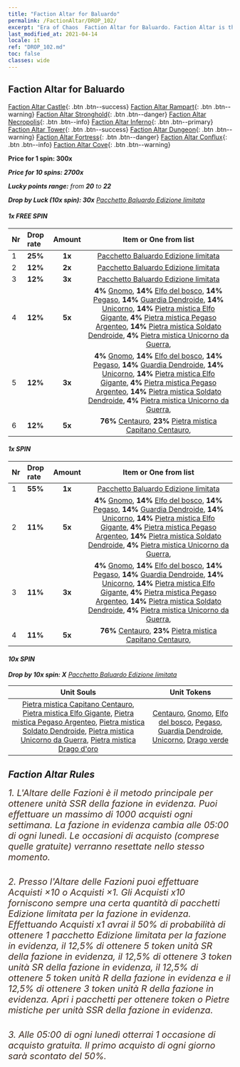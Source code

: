 ```yaml
---
title: "Faction Altar for Baluardo"
permalink: /FactionAltar/DROP_102/
excerpt: "Era of Chaos  Faction Altar for Baluardo. Faction Altar is the primary method for obtaining SSR units from the popular faction. Limited to 1,000 purchases each week. The popular faction changes at 05:00 every Monday. Purchase attempts and free purchase attempts will also reset then."
last_modified_at: 2021-04-14
locale: it
ref: "DROP_102.md"
toc: false
classes: wide
---
```


##  Faction Altar for **Baluardo**

  [Faction Altar Castle](/it/FactionAltar/DROP_101/){: .btn .btn--success} [Faction Altar Rampart](/it/FactionAltar/DROP_102/){: .btn .btn--warning} [Faction Altar Stronghold](/it/FactionAltar/DROP_103/){: .btn .btn--danger} [Faction Altar Necropolis](/it/FactionAltar/DROP_104/){: .btn .btn--info} [Faction Altar Inferno](/it/FactionAltar/DROP_105/){: .btn .btn--primary} [Faction Altar Tower](/it/FactionAltar/DROP_106/){: .btn .btn--success} [Faction Altar Dungeon](/it/FactionAltar/DROP_107/){: .btn .btn--warning} [Faction Altar Fortress](/it/FactionAltar/DROP_108/){: .btn .btn--danger} [Faction Altar Conflux](/it/FactionAltar/DROP_109/){: .btn .btn--info} [Faction Altar Cove](/it/FactionAltar/DROP_112/){: .btn .btn--warning} 

  **Price for 1 spin: 300x** <i class="fas fa-gem"/>

  **Price for 10 spins: 2700x** <i class="fas fa-gem"/>

  **Lucky points range:** from **20** to **22**

  **Drop by Luck (10x spin): 30x** [Pacchetto Baluardo Edizione limitata](/it/Items/con_2101/)

####  1x FREE SPIN 

  |    Nr    |  Drop rate  |  Amount   |   Item or One from list  |
  |:---------|:------------|:---------:|:------------------------:|
  | 1 | **25%** | **1x** | [Pacchetto Baluardo Edizione limitata](/it/Items/con_2101/) |
  | 2 | **12%** | **2x** | [Pacchetto Baluardo Edizione limitata](/it/Items/con_2101/) |
  | 3 | **12%** | **3x** | [Pacchetto Baluardo Edizione limitata](/it/Items/con_2101/) |
  | 4 | **12%** | **5x** |  **4%** [Gnomo](/it/Items/unt_200/),  **14%** [Elfo del bosco](/it/Items/unt_201/),  **14%** [Pegaso](/it/Items/unt_202/),  **14%** [Guardia Dendroide](/it/Items/unt_203/),  **14%** [Unicorno](/it/Items/unt_204/),  **14%** [Pietra mistica Elfo Gigante](/it/Items/unt_291/),  **4%** [Pietra mistica Pegaso Argenteo](/it/Items/unt_292/),  **14%** [Pietra mistica Soldato Dendroide](/it/Items/unt_293/),  **4%** [Pietra mistica Unicorno da Guerra](/it/Items/unt_294/),  |
  | 5 | **12%** | **3x** |  **4%** [Gnomo](/it/Items/unt_200/),  **14%** [Elfo del bosco](/it/Items/unt_201/),  **14%** [Pegaso](/it/Items/unt_202/),  **14%** [Guardia Dendroide](/it/Items/unt_203/),  **14%** [Unicorno](/it/Items/unt_204/),  **14%** [Pietra mistica Elfo Gigante](/it/Items/unt_291/),  **4%** [Pietra mistica Pegaso Argenteo](/it/Items/unt_292/),  **14%** [Pietra mistica Soldato Dendroide](/it/Items/unt_293/),  **4%** [Pietra mistica Unicorno da Guerra](/it/Items/unt_294/),  |
  | 6 | **12%** | **5x** |  **76%** [Centauro](/it/Items/unt_199/),  **23%** [Pietra mistica Capitano Centauro](/it/Items/unt_290/),  |


####  1x SPIN 

  |    Nr    |  Drop rate  |  Amount   |   Item or One from list  |
  |:---------|:------------|:---------:|:------------------------:|
  | 1 | **55%** | **1x** | [Pacchetto Baluardo Edizione limitata](/it/Items/con_2101/) |
  | 2 | **11%** | **5x** |  **4%** [Gnomo](/it/Items/unt_200/),  **14%** [Elfo del bosco](/it/Items/unt_201/),  **14%** [Pegaso](/it/Items/unt_202/),  **14%** [Guardia Dendroide](/it/Items/unt_203/),  **14%** [Unicorno](/it/Items/unt_204/),  **14%** [Pietra mistica Elfo Gigante](/it/Items/unt_291/),  **4%** [Pietra mistica Pegaso Argenteo](/it/Items/unt_292/),  **14%** [Pietra mistica Soldato Dendroide](/it/Items/unt_293/),  **4%** [Pietra mistica Unicorno da Guerra](/it/Items/unt_294/),  |
  | 3 | **11%** | **3x** |  **4%** [Gnomo](/it/Items/unt_200/),  **14%** [Elfo del bosco](/it/Items/unt_201/),  **14%** [Pegaso](/it/Items/unt_202/),  **14%** [Guardia Dendroide](/it/Items/unt_203/),  **14%** [Unicorno](/it/Items/unt_204/),  **14%** [Pietra mistica Elfo Gigante](/it/Items/unt_291/),  **4%** [Pietra mistica Pegaso Argenteo](/it/Items/unt_292/),  **14%** [Pietra mistica Soldato Dendroide](/it/Items/unt_293/),  **4%** [Pietra mistica Unicorno da Guerra](/it/Items/unt_294/),  |
  | 4 | **11%** | **5x** |  **76%** [Centauro](/it/Items/unt_199/),  **23%** [Pietra mistica Capitano Centauro](/it/Items/unt_290/),  |


####  10x SPIN 

  **Drop by 10x spin: X** [Pacchetto Baluardo Edizione limitata](/it/Items/con_2101/)

  |    Unit Souls    |  Unit Tokens  |
  |:----------------:|:-------------:|
  | [Pietra mistica Capitano Centauro](/it/Items/unt_290/), [Pietra mistica Elfo Gigante](/it/Items/unt_291/), [Pietra mistica Pegaso Argenteo](/it/Items/unt_292/), [Pietra mistica Soldato Dendroide](/it/Items/unt_293/), [Pietra mistica Unicorno da Guerra](/it/Items/unt_294/), [Pietra mistica Drago d'oro](/it/Items/unt_295/) | [Centauro](/it/Items/unt_199/), [Gnomo](/it/Items/unt_200/), [Elfo del bosco](/it/Items/unt_201/), [Pegaso](/it/Items/unt_202/), [Guardia Dendroide](/it/Items/unt_203/), [Unicorno](/it/Items/unt_204/), [Drago verde](/it/Items/unt_205/) |



## Faction Altar Rules

  <span style="color: #3c2a1e;font-size:20px">1. L'Altare delle Fazioni è il metodo principale per ottenere unità SSR della fazione in evidenza. Puoi effettuare un massimo di 1000 acquisti ogni settimana. La fazione in evidenza cambia alle 05:00 di ogni lunedì. Le occasioni di acquisto (comprese quelle gratuite) verranno resettate nello stesso momento.</span><br/>

<br/>  <span style="color: #3c2a1e;font-size:20px">2. Presso l'Altare delle Fazioni puoi effettuare Acquisti ×10 o Acquisti ×1. Gli Acquisti x10 forniscono sempre una certa quantità di pacchetti Edizione limitata per la fazione in evidenza. Effettuando Acquisti x1 avrai il 50% di probabilità di ottenere 1 pacchetto Edizione limitata per la fazione in evidenza, il 12,5% di ottenere 5 token unità SR della fazione in evidenza, il 12,5% di ottenere 3 token unità SR della fazione in evidenza, il 12,5% di ottenere 5 token unità R della fazione in evidenza e il 12,5% di ottenere 3 token unità R della fazione in evidenza. Apri i pacchetti per ottenere token o Pietre mistiche per unità SSR della fazione in evidenza.</span>

<br/>  <span style="color: #3c2a1e;font-size:20px">3. Alle 05:00 di ogni lunedì otterrai 1 occasione di acquisto gratuita. Il primo acquisto di ogni giorno sarà scontato del 50%.</span><br/>

<br/>